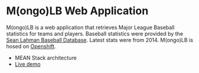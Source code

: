 # M(ongo)LB Web Application
M(ongo)LB is a web application that retrieves Major League Baseball statistics for teams and players.
Baseball statistics were provided by the [Sean Lahman Baseball Database]. Latest stats were from 2014.
M(ongo)LB is hosed on [Openshift].

* MEAN Stack architecture
* [Live demo]

[Sean Lahman Baseball Database]:http://www.seanlahman.com/baseball-archive/statistics/

[Live demo]:http://m1ongo1lb-mongolb.rhcloud.com/#/home

[Openshift]:https://www.openshift.com/
